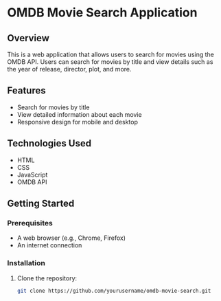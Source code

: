 # OMDB Movie Search Application

## Overview
This is a web application that allows users to search for movies using the OMDB API. Users can search for movies by title and view details such as the year of release, director, plot, and more.

## Features
- Search for movies by title
- View detailed information about each movie
- Responsive design for mobile and desktop

## Technologies Used
- HTML
- CSS
- JavaScript
- OMDB API

## Getting Started

### Prerequisites
- A web browser (e.g., Chrome, Firefox)
- An internet connection

### Installation
1. Clone the repository:
   ```bash
   git clone https://github.com/yourusername/omdb-movie-search.git
